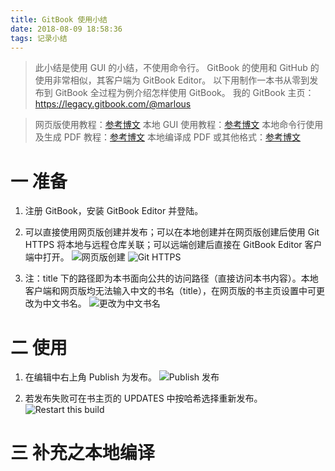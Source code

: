 ```yaml
---
title: GitBook 使用小结
date: 2018-08-09 18:58:36
tags: 记录小结
---
```

> 此小结是使用 GUI 的小结，不使用命令行。
GitBook 的使用和 GitHub 的使用非常相似，其客户端为 GitBook Editor。
以下用制作一本书从零到发布到 GitBook 全过程为例介绍怎样使用 GitBook。
我的 GitBook 主页：https://legacy.gitbook.com/@marlous

> 网页版使用教程：[参考博文](https://www.jianshu.com/p/4731abc562e7)
本地 GUI 使用教程：[参考博文](https://blog.csdn.net/duanbiren123/article/details/80190489)
本地命令行使用及生成 PDF 教程：[参考博文](https://www.jianshu.com/p/09a1cac0a0d0)
本地编译成 PDF 或其他格式：[参考博文](https://www.jianshu.com/p/d8286217b401)

# 一 准备
1. 注册 GitBook，安装 GitBook Editor 并登陆。

2. 可以直接使用网页版创建并发布；可以在本地创建并在网页版创建后使用 Git HTTPS 将本地与远程仓库关联；可以远端创建后直接在 GitBook Editor 客户端中打开。
![网页版创建](图0.PNG)
![Git HTTPS](图1.PNG)

3. 注：title 下的路径即为本书面向公共的访问路径（直接访问本书内容）。本地客户端和网页版均无法输入中文的书名（title），在网页版的书主页设置中可更改为中文书名。
![更改为中文书名](图2.PNG)

# 二 使用
1. 在编辑中右上角 Publish 为发布。
![Publish 发布](图3.PNG)

2. 若发布失败可在书主页的 UPDATES 中按哈希选择重新发布。
![Restart this build](图4.PNG)

# 三 补充之本地编译
